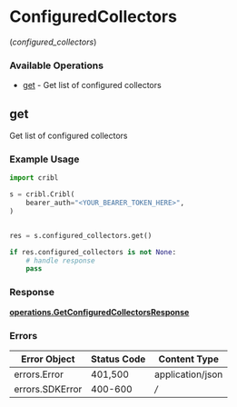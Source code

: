 # ConfiguredCollectors
(*configured_collectors*)

### Available Operations

* [get](#get) - Get list of configured collectors

## get

Get list of configured collectors

### Example Usage

```python
import cribl

s = cribl.Cribl(
    bearer_auth="<YOUR_BEARER_TOKEN_HERE>",
)


res = s.configured_collectors.get()

if res.configured_collectors is not None:
    # handle response
    pass
```


### Response

**[operations.GetConfiguredCollectorsResponse](../../models/operations/getconfiguredcollectorsresponse.md)**
### Errors

| Error Object     | Status Code      | Content Type     |
| ---------------- | ---------------- | ---------------- |
| errors.Error     | 401,500          | application/json |
| errors.SDKError  | 400-600          | */*              |
